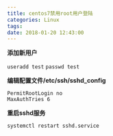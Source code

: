 ```yaml
---
title: centos7禁用root用户登陆
categories: Linux
tags: 
date: 2018-01-20 12:43:00
---
```

**添加新用户**

`useradd test`
`passwd test`


**编辑配置文件/etc/ssh/sshd_config**

    PermitRootLogin no
    MaxAuthTries 6
**重启sshd服务**

    systemctl restart sshd.service